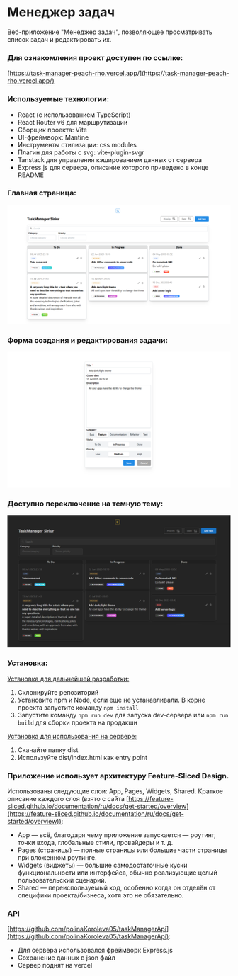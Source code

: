# Менеджер задач

Веб-приложение "Менеджер задач", позволяющее просматривать список задач и редактировать их. 
### Для ознакомления проект доступен по ссылке:
[https://task-manager-peach-rho.vercel.app/](https://task-manager-peach-rho.vercel.app/)

### Используемые технологии:
-  React (с использованием TypeScript)
-  React Router v6 для маршрутизации
-  Сборщик проекта: Vite
-  UI-фреймворк: Mantine
-  Инструменты стилизации: css modules
-  Плагин для работы с svg: vite-plugin-svgr
-  Tanstack для управления кэшированием данных от сервера
-  Express.js для сервера, описание которого приведено в конце README

### Главная страница:
![Главная страница](https://github.com/polinaKoroleva05/taskManager/blob/main/public/mainPage.png)

### Форма создания и редактирования задачи:
![Страница редактирования](https://github.com/polinaKoroleva05/taskManager/blob/main/public/editPage.png)

### Доступно переключение на темную тему:
![Главная страница](https://github.com/polinaKoroleva05/taskManager/blob/main/public/mainPageDark.png)

### Установка:
<ins>Установка для дальнейшей разработки:</ins>
1. Склонируйте репозиторий 
2. Установите npm и Node, если еще не устанавливали. В корне проекта запустите команду `npm install`
3. Запустите команду `npm run dev` для запуска dev-сервера или `npm run build` для сборки проекта на продакшн

<ins>Установка для использования на сервере:</ins>
1. Скачайте папку dist
2. Используйте dist/index.html как entry point

### Приложение использует архитектуру Feature-Sliced Design.
Использованы следующие слои: App, Pages, Widgets, Shared. Краткое описание каждого слоя (взято с сайта [https://feature-sliced.github.io/documentation/ru/docs/get-started/overview](https://feature-sliced.github.io/documentation/ru/docs/get-started/overview)):
- App — всё, благодаря чему приложение запускается — роутинг, точки входа, глобальные стили, провайдеры и т. д.
- Pages (страницы) — полные страницы или большие части страницы при вложенном роутинге.
- Widgets (виджеты) — большие самодостаточные куски функциональности или интерфейса, обычно реализующие целый пользовательский сценарий.
- Shared — переиспользуемый код, особенно когда он отделён от специфики проекта/бизнеса, хотя это не обязательно.

### API 

[https://github.com/polinaKoroleva05/taskManagerApi](https://github.com/polinaKoroleva05/taskManagerApi):
 - Для сервера использовался фреймворк Express.js
 - Cохранение данных в json файл
 - Сервер поднят на vercel
